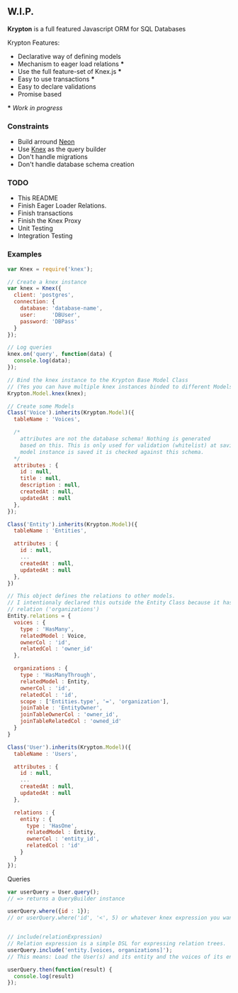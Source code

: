 W.I.P.
-----

**Krypton** is a full featured Javascript ORM for SQL Databases

Krypton Features:

- Declarative way of defining models
- Mechanism to eager load relations __*__
- Use the full feature-set of Knex.js __*__
- Easy to use transactions __*__
- Easy to declare validations
- Promise based

__*__ _Work in progress_

### Constraints

- Build arround [Neon](https://github.com/azendal/neon/)
- Use [Knex](http://knex.org) as the query builder
- Don't handle migrations
- Don't handle database schema creation


### TODO

- This README
- Finish Eager Loader Relations.
- Finish transactions
- Finish the Knex Proxy
- Unit Testing
- Integration Testing

### Examples

```javascript
var Knex = require('knex');

// Create a knex instance
var knex = Knex({
  client: 'postgres',
  connection: {
    database: 'database-name',
    user:     'DBUser',
    password: 'DBPass'
  }
});

// Log queries
knex.on('query', function(data) {
  console.log(data);
});

// Bind the knex instance to the Krypton Base Model Class
// (Yes you can have multiple knex instances binded to different Models :) )
Krypton.Model.knex(knex);

// Create some Models
Class('Voice').inherits(Krypton.Model)({
  tableName : 'Voices',

  /*
    attributes are not the database schema! Nothing is generated
    based on this. This is only used for validation (whitelist) at saving. Whenever a
    model instance is saved it is checked against this schema.
  */
  attributes : {
    id : null,
    title : null,
    description : null,
    createdAt : null,
    updatedAt : null
  },
});

Class('Entity').inherits(Krypton.Model)({
  tableName : 'Entities',

  attributes : {
    id : null,
    ...
    createdAt : null,
    updatedAt : null
  },
})

// This object defines the relations to other models.
// I intentionaly declared this outside the Entity Class because it has a circular
// relation ('organizations')
Entity.relations = {
  voices : {
    type : 'HasMany',
    relatedModel : Voice,
    ownerCol : 'id',
    relatedCol : 'owner_id'
  },

  organizations : {
    type : 'HasManyThrough',
    relatedModel : Entity,
    ownerCol : 'id',
    relatedCol : 'id',
    scope : ['Entities.type', '=', 'organization'],
    joinTable : 'EntityOwner',
    joinTableOwnerCol : 'owner_id',
    joinTableRelatedCol : 'owned_id'
  }
}

Class('User').inherits(Krypton.Model)({
  tableName : 'Users',

  attributes : {
    id : null,
    ...
    createdAt : null,
    updatedAt : null
  },

  relations : {
    entity : {
      type : 'HasOne',
      relatedModel : Entity,
      ownerCol : 'entity_id',
      relatedCol : 'id'
    }
  }
});
```

Queries

```javascript
var userQuery = User.query();
// => returns a QueryBuilder instance

userQuery.where({id : 1});
// or userQuery.where('id', '<', 5) or whatever knex expression you want to use.


// include(relationExpression)
// Relation expression is a simple DSL for expressing relation trees.
userQuery.include('entity.[voices, organizations]');
// This means: Load the User(s) and its entity and the voices of its entity and the organizations of its entity

userQuery.then(function(result) {
  console.log(result)
});

```
